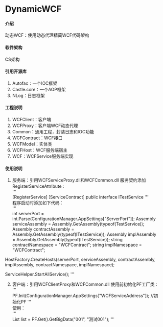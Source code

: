 # DynamicWCF

#### 介绍
动态WCF：使用动态代理精简WCF代码架构


#### 软件架构
CS架构


#### 引用开源库

1.  Autofac：一个IOC框架
2.  Castle.core：一个AOP框架
3.  NLog：日志框架


#### 工程说明

1.  WCFClient：客户端
2.  WCFProxy：客户端WCF动态代理
3.  Common：通用工程，封装日志和IOC功能
4.  WCFContract：WCF接口
5.  WCFModel：实体类
6.  WCFHost：WCF服务端宿主
7.  WCF：WCFService服务端实现


#### 使用说明

1.  服务端：引用WCFServiceProxy.dll和WCFCommon.dll
服务契约添加RegisterServiceAttribute：  
'''  
[RegisterService]
[ServiceContract]
public interface ITestService
'''  
程序启动时添加如下代码：  
'''  
int serverPort = int.Parse(ConfigurationManager.AppSettings["ServerPort"]);
Assembly serviceAssembly = Assembly.GetAssembly(typeof(TestService));
Assembly contractAssembly = Assembly.GetAssembly(typeof(ITestService));
Assembly implAssembly = Assembly.GetAssembly(typeof(ITestService));
string contractNamespace = "WCFContract";
string implNamespace = "WCFContract";

HostFactory.CreateHosts(serverPort, serviceAssembly, contractAssembly, implAssembly, contractNamespace, implNamespace);

ServiceHelper.StartAllService();
'''  

2.  客户端：引用WCFClientProxy和WCFCommon.dll
使用前初始化PF工厂类：  
'''  
PF.Init(ConfigurationManager.AppSettings["WCFServiceAddress"]); //初始化PF
'''  
使用：  
'''  
List<TestData> list = PF.Get<ITestService2>().GetBigData("001", "测试001");
'''





